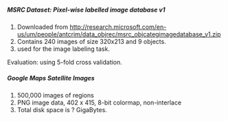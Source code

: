 ##### MSRC Dataset: Pixel-wise labelled image database v1
1. Downloaded from http://research.microsoft.com/en-us/um/people/antcrim/data_objrec/msrc_objcategimagedatabase_v1.zip
2. Contains 240 images of size 320x213 and 9 objects.
3. used for the image labeling task.

Evaluation: using 5-fold cross validation.

##### Google Maps Satellite Images
1. 500,000 images of regions
2. PNG image data, 402 x 415, 8-bit colormap, non-interlace
3. Total disk space is ? GigaBytes.
